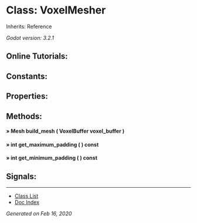 # Class: VoxelMesher

Inherits: Reference

_Godot version: 3.2.1_


## Online Tutorials: 



## Constants:


## Properties:


## Methods:

#### » Mesh build_mesh ( VoxelBuffer voxel_buffer ) 


#### » int get_maximum_padding (  )  const


#### » int get_minimum_padding (  )  const



## Signals:


---
* [Class List](Class_List.md)
* [Doc Index](../01_get-started.md)

_Generated on Feb 16, 2020_
